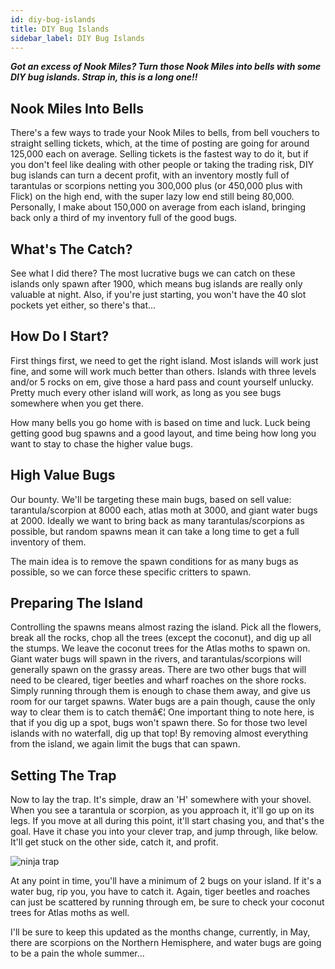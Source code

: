```yaml
---
id: diy-bug-islands
title: DIY Bug Islands
sidebar_label: DIY Bug Islands
---
```


**_Got an excess of Nook Miles? Turn those Nook Miles into bells with some DIY bug islands. Strap in, this is a long one!!_**

## Nook Miles Into Bells

There's a few ways to trade your Nook Miles to bells, from bell vouchers to straight selling tickets, which, at the time of posting are going for around 125,000 each on average. Selling tickets is the fastest way to do it, but if you don't feel like dealing with other people or taking the trading risk, DIY bug islands can turn a decent profit, with an inventory mostly full of tarantulas or scorpions netting you 300,000 plus (or 450,000 plus with Flick) on the high end, with the super lazy low end still being 80,000. Personally, I make about 150,000 on average from each island, bringing back only a third of my inventory full of the good bugs.

## What's The Catch?

See what I did there? The most lucrative bugs we can catch on these islands only spawn after 1900, which means bug islands are really only valuable at night. Also, if you're just starting, you won't have the 40 slot pockets yet either, so there's that...

## How Do I Start?

First things first, we need to get the right island. Most islands will work just fine, and some will work much better than others. Islands with three levels and/or 5 rocks on em, give those a hard pass and count yourself unlucky. Pretty much every other island will work, as long as you see bugs somewhere when you get there.

How many bells you go home with is based on time and luck. Luck being getting good bug spawns and a good layout, and time being how long you want to stay to chase the higher value bugs.

## High Value Bugs

Our bounty. We'll be targeting these main bugs, based on sell value: tarantula/scorpion at 8000 each, atlas moth at 3000, and giant water bugs at 2000. Ideally we want to bring back as many tarantulas/scorpions as possible, but random spawns mean it can take a long time to get a full inventory of them.

The main idea is to remove the spawn conditions for as many bugs as possible, so we can force these specific critters to spawn.

## Preparing The Island

Controlling the spawns means almost razing the island. Pick all the flowers, break all the rocks, chop all the trees (except the coconut), and dig up all the stumps. We leave the coconut trees for the Atlas moths to spawn on. Giant water bugs will spawn in the rivers, and tarantulas/scorpions will generally spawn on the grassy areas. There are two other bugs that will need to be cleared, tiger beetles and wharf roaches on the shore rocks. Simply running through them is enough to chase them away, and give us room for our target spawns. Water bugs are a pain though, cause the only way to clear them is to catch themâ€¦ One important thing to note here, is that if you dig up a spot, bugs won't spawn there. So for those two level islands with no waterfall, dig up that top! By removing almost everything from the island, we again limit the bugs that can spawn.

## Setting The Trap

Now to lay the trap. It's simple, draw an 'H' somewhere with your shovel. When you see a tarantula or scorpion, as you approach it, it'll go up on its legs. If you move at all during this point, it'll start chasing you, and that's the goal. Have it chase you into your clever trap, and jump through, like below. It'll get stuck on the other side, catch it, and profit.

![ninja trap](https://i.imgur.com/CYfwltF.gif)

At any point in time, you'll have a minimum of 2 bugs on your island. If it's a water bug, rip you, you have to catch it. Again, tiger beetles and roaches can just be scattered by running through em, be sure to check your coconut trees for Atlas moths as well.

I'll be sure to keep this updated as the months change, currently, in May, there are scorpions on the Northern Hemisphere, and water bugs are going to be a pain the whole summer...
